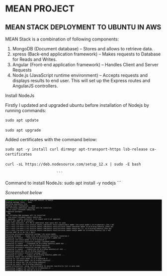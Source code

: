 
# MEAN PROJECT

## MEAN STACK DEPLOYMENT TO UBUNTU IN AWS

MEAN Stack is a combination of following components:

1. MongoDB (Document database) – Stores and allows to retrieve data.
1. xpress (Back-end application framework) – Makes requests to Database for Reads and Writes.
1. Angular (Front-end application framework) – Handles Client and Server Requests
1. Node.js (JavaScript runtime environment) – Accepts requests and displays results to end user. This will set up the Express routes and AngularJS controllers.

Install NodeJs

Firstly I updated and upgraded ubuntu before installation of Nodejs by running commands:

```
sudo apt update

sudo apt upgrade
```
 
Added certificates with the command below:

```
sudo apt -y install curl dirmngr apt-transport-https lsb-release ca-certificates

curl -sL https://deb.nodesource.com/setup_12.x | sudo -E bash 
```



                           ```
Command to install NodeJs: sudo apt install -y nodejs
                           ```

*Screenshot below*

![Pic2a](./images/NodeJs/Pic2a.png)

